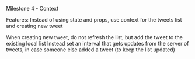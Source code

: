 Milestone 4  - Context

Features:
Instead of using state and props, use context for the tweets list and creating new tweet


When creating new tweet, do not refresh the list, but add the tweet to the existing local list
Instead set an interval that gets updates from the server of tweets, in case someone else added a tweet (to keep the list updated)

